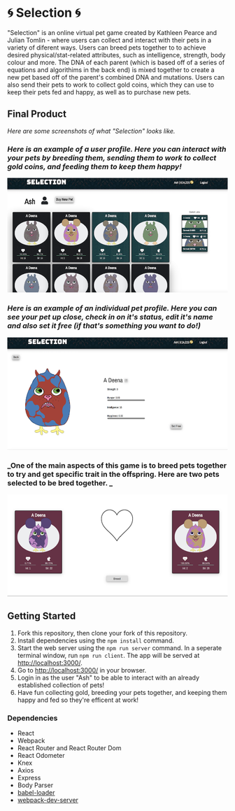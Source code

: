 # **🌀 Selection 🌀**

"Selection" is an online virtual pet game created by Kathleen Pearce and Julian Tomlin - where users can collect and interact with their pets in a variety of diferent ways. Users can breed pets together to to achieve desired physical/stat-related attributes, such as intelligence, strength, body colour and more. The DNA of each parent (which is based off of a series of equations and algorithims in the back end)  is mixed together to create a new pet based off of the parent's combined DNA and mutations. Users can also send their pets to work to collect gold coins, which they can use to keep their pets fed and happy, as well as to purchase new pets.

## Final Product
_*Here are some screenshots of what "Selection" looks like.*_

### _Here is an example of a user profile. Here you can interact with your pets by breeding them, sending them to work to collect gold coins, and feeding them to keep them happy!_
![Alt text](https://github.com/juliantomlin/virtual_pet/blob/ReadMe/lib/img/USERPROFILE.png?raw=true)

### _Here is an example of an individual pet profile. Here you can see your pet up close, check in on it's status, edit it's name and also set it free (if that's something you want to do!)_
![Alt text](https://github.com/juliantomlin/virtual_pet/blob/ReadMe/lib/img/PETPROFILE.png?raw=true)

### _One of the main aspects of this game is to breed pets together to try and get specific trait in the offspring. Here are two pets selected to be bred together. _
![Alt text](https://github.com/juliantomlin/virtual_pet/blob/ReadMe/lib/img/BREED.png?raw=true)


## Getting Started

1. Fork this repository, then clone your fork of this repository.
2. Install dependencies using the `npm install` command.
3. Start the web server using the `npm run server` command. In a seperate terminal window, run `npm run client`.  The app will be served at <http://localhost:3000/>.
4. Go to <http://localhost:3000/> in your browser.
5. Login in as the user "Ash" to be able to interact with an already established collection of pets!
6. Have fun collecting gold, breeding your pets together, and keeping them happy and fed so they're efficent at work!


### Dependencies
* React
* Webpack
* React Router and React Router Dom
* React Odometer
* Knex
* Axios
* Express
* Body Parser
* [babel-loader](https://github.com/babel/babel-loader)
* [webpack-dev-server](https://github.com/webpack/webpack-dev-server)
